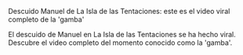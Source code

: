 Descuido Manuel de La Isla de las Tentaciones: este es el video viral completo de la 'gamba'

El descuido de Manuel en La Isla de las Tentaciones se ha hecho viral. Descubre el video completo del momento conocido como la 'gamba'.
